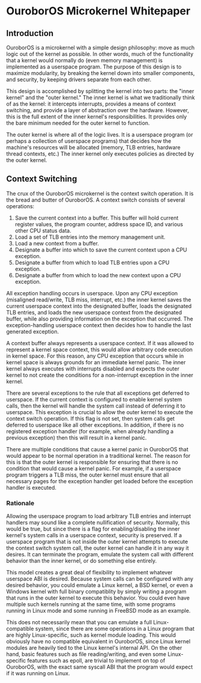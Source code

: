 # OuroborOS Microkernel Whitepaper

## Introduction

OuroborOS is a microkernel with a simple design philosophy: move as much logic
out of the kernel as possible. In other words, much of the functionality that
a kernel would normally do (even memory management) is implemented as a
userspace program. The purpose of this design is to maximize modularity, by
breaking the kernel down into smaller components, and security, by keeping
drivers separate from each other.

This design is accomplished by splitting the kernel into two parts: the "inner
kernel" and the "outer kernel." The inner kernel is what we traditionally think
of as the kernel: it intercepts interrupts, provides a means of context
switching, and provide a layer of abstraction over the hardware. However, this
is the full extent of the inner kernel's responsibilities. It provides only the
bare minimum needed for the outer kernel to function.

The outer kernel is where all of the logic lives. It is a userspace program (or
perhaps a collection of userspace programs) that decides how the machine's
resources will be allocated (memory, TLB entries, hardware thread contexts,
etc.) The inner kernel only executes policies as directed by the outer kernel.

## Context Switching

The crux of the OuroborOS microkernel is the context switch operation. It is
the bread and butter of OuroborOS. A context switch consists of several
operations:

1. Save the current context into a buffer. This buffer will hold current
register values, the program counter, address space ID, and various other CPU
status data.
2. Load a set of TLB entries into the memory management unit.
3. Load a new context from a buffer.
4. Designate a buffer into which to save the current context upon a CPU
exception.
5. Designate a buffer from which to load TLB entries upon a CPU exception.
6. Designate a buffer from which to load the new context upon a CPU exception.

All exception handling occurs in userspace. Upon any CPU exception (misaligned
read/write, TLB miss, interrupt, etc.) the inner kernel saves the current
userspace context into the designated buffer, loads the designated TLB entries,
and loads the new userspace context from the designated buffer, while also
providing information on the exception that occurred. The exception-handling
userspace context then decides how to handle the last generated exception.

A context buffer always represents a userspace context. If it was allowed to
represent a kernel space context, this would allow arbitrary code execution in
kernel space. For this reason, any CPU exception that occurs while in kernel
space is always grounds for an immediate kernel panic. The inner kernel always
executes with interrupts disabled and expects the outer kernel to not create
the conditions for a non-interrupt exception in the inner kernel.

There are several exceptions to the rule that all exceptions get deferred to
userspace. If the current context is configured to enable kernel system calls,
then the kernel will handle the system call instead of deferring it to
userspace. This exception is crucial to allow the outer kernel to execute the
context switch operation. If this flag is not set, then system calls get
deferred to userspace like all other exceptions. In addition, if there is no
registered exception handler (for example, when already handling a previous
exception) then this will result in a kernel panic.

There are multiple conditions that cause a kernel panic in OuroborOS that would
appear to be normal operation in a traditional kernel. The reason for this is
that the outer kernel is responsible for ensuring that there is no condition
that would cause a kernel panic. For example, if a userspace program triggers a
TLB miss, the outer kernel must ensure that all necessary pages for the
exception handler get loaded before the exception handler is executed.

### Rationale

Allowing the userspace program to load arbitrary TLB entries and interrupt
handlers may sound like a complete nullification of security. Normally, this
would be true, but since there is a flag for enabling/disabling the inner
kernel's system calls in a userspace context, security is preserved. If a
userspace program that is not inside the outer kernel attempts to execute the
context switch system call, the outer kernel can handle it in any way it
desires. It can terminate the program, emulate the system call with different
behavior than the inner kernel, or do something else entirely.

This model creates a great deal of flexibility to implement whatever userspace
ABI is desired. Because system calls can be configured with any desired
behavior, you could emulate a Linux kernel, a BSD kernel, or even a Windows
kernel with full binary compatiblity by simply writing a program that runs in
the outer kernel to execute this behavior. You could even have multiple such
kernels running at the same time, with some programs running in Linux mode and
some running in FreeBSD mode as an example.

This does not necessarily mean that you can emulate a full Linux-compatible
system, since there are some operations in a Linux program that are highly
Linux-specific, such as kernel module loading. This would obviously have no
compatible equivalent in OuroborOS, since Linux kernel modules are heavily tied
to the Linux kernel's internal API. On the other hand, basic features such as
file reading/writing, and even some Linux-specific features such as epoll, are
trivial to implement on top of OuroborOS, with the exact same syscall ABI that
the program would expect if it was running on Linux.
